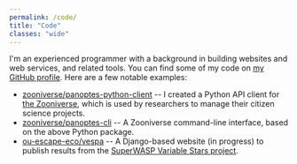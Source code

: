 ```yaml
---
permalink: /code/
title: "Code"
classes: "wide"
---
```


I'm an experienced programmer with a background in building websites and web services, and related tools. You can find some of my code on [my GitHub profile](https://github.com/adammcmaster). Here are a few notable examples:

* [zooniverse/panoptes-python-client](https://github.com/zooniverse/panoptes-python-client) -- I created a Python API client for [the Zooniverse](https://www.zooniverse.org/), which is used by researchers to manage their citizen science projects.
* [zooniverse/panoptes-cli](https://github.com/zooniverse/panoptes-cli) -- A Zooniverse command-line interface, based on the above Python package.
* [ou-escape-eco/vespa](https://github.com/ou-escape-eco/vespa) -- A Django-based website (in progress) to publish results from the [SuperWASP Variable Stars project](https://www.zooniverse.org/projects/ajnorton/superwasp-variable-stars).